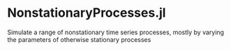# NonstationaryProcesses.jl
Simulate a range of nonstationary time series processes, mostly by varying the parameters of otherwise stationary processes
